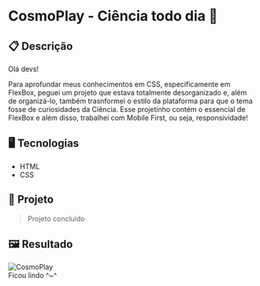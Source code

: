 # CosmoPlay - Ciência todo dia 🌠

## 📋 Descrição
Olá devs!

Para aprofundar meus conhecimentos em CSS, especificamente em FlexBox, peguei um projeto que estava totalmente desorganizado e, além de organizá-lo, também trasnformei o estilo da plataforma para que o tema fosse de curiosidades da Ciência.
Esse projetinho contém o essencial de FlexBox e além disso, trabalhei com Mobile First, ou seja, responsividade!

## 🖥️ Tecnologias

  - HTML
  - CSS

## 🎨 Projeto
  >  Projeto concluído 

## 🖼️ Resultado

![CosmoPlay](https://github.com/claramamute/cosmo_play/assets/143142219/23bfbef1-1abf-47ae-8195-256eefe3ef4b)
<br>
Ficou lindo ^~^
